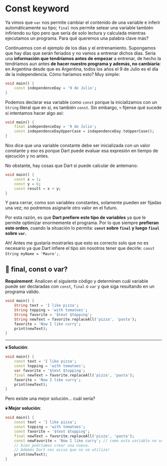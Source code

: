 # Const keyword

Ya vimos que `var` nos permite cambiar el contenido de una variable e inferir automáticamente su tipo; `final` nos permite setear una variable también infiriendo su tipo pero que sería de solo lectura y calculada mientras ejecutamos un programa. Para qué queremos una palabra clave más?

Continuemos con el ejemplo de los días y el entrenamiento. Supongamos que hay días que serán feriados y no vamos a entrenar dichos días. Sería una __información que tendríamos antes de empezar__ a entrenar, de hecho la tendríamos aun antes __de hacer nuestro programa y además, no cambiaría__: en Argentina desde que es Argentina, todos los años el 9 de Julio es el día de la independencia. Cómo haríamos esto? Muy simple:

```dart
void main() {
    const independenceDay = '9 de Julio';
}
```

Podemos declarar esa variable como `const` porque la inicializamos con un `String` literal que en sí, es también `const`. Sin embargo, 💀 fíjense qué sucede si intentamos hacer algo así:

```dart
void main() {
    final independenceDay = '9 de Julio';
    const independenceDayUpperCase = independenceDay.toUpperCase();
}
```

Nos dice que una variable constante debe ser inicializada con un valor constante y eso es porque Dart puede evaluar esa expresión en tiempo de ejecución y no antes.

No obstante, hay cosas que Dart sí puede calcular de antemano:

```dart
void main() {
    const x = 1;
    const y = 6;
    const result = x + y;
}
```

Y para cerrar, como son variables constantes, solamente pueden ser fijadas una vez; no podremos asignarle otro valor en el futuro.

Por esta razón, es que __Dart prefiere este tipo de variables__ ya que le permite optimizar enormemente el programa. Por lo que siempre __prefieran este orden__, cuando la situación lo permita: __`const` sobre `final` y luego `final` sobre `var`.__

Ah! Antes me gustaría mostrarles que esto es correcto solo que no es necesario ya que Dart infiere el tipo sin nosotros tener que decirle: `const String myName = 'Mauro';`.

## 💪 final, const o var?

__Requirement__: Analicen el siguiente código y determinen cuál variable puede ser declaradas con `const`, `final` o `var` y que siga resultando en un programa válido.

```dart
void main() {
    String text = 'I like pizza';
    String topping = 'with tomatoes';
    String favorite = '$text $topping';
    String newText = favorite.replaceAll('pizza', 'pasta');
    favorite = 'Now I like curry';
    print(newText);
}
```

---

__💀 Solución__:

```dart
void main() {
    const text = 'I like pizza';
    const topping = 'with tomatoes';
    var favorite = '$text $topping';
    final newText = favorite.replaceAll('pizza', 'pasta');
    favorite = 'Now I like curry';
    print(newText);
}
```

Pero existe una mejor solución... cuál sería?

__💀 Mejor solución__:

```dart
void main() {
    const text = 'I like pizza';
    const topping = 'with tomatoes';
    const favorite = '$text $topping';
    final newText = favorite.replaceAll('pizza', 'pasta');
    const newFavorite = 'Now I like curry'; // como esta variable no se utiliza 
    // bien podríamos crear una nueva.
    // Además Dart nos avisa que no se utiliza!
    print(newText);
}
```
